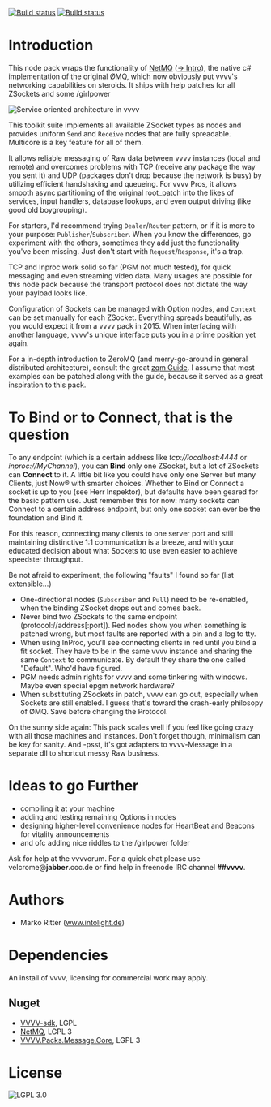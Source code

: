 [![Build status](https://ci.appveyor.com/api/projects/status/lehgakdm9h4i69cd/branch/master?pendingText=Master%20Pending&failingText=Master%20Fail&passingText=Master%20OK&svg=true)](https://ci.appveyor.com/project/velcrome/vvvv-zeromq/branch/master) [![Build status](https://ci.appveyor.com/api/projects/status/lehgakdm9h4i69cd/branch/develop?pendingText=Develop%20Pending&failingText=Develop%20Fail&passingText=Develop%20OK&svg=true)](https://ci.appveyor.com/project/velcrome/vvvv-zeromq/branch/develop)

Introduction
============

This node pack wraps the functionality of [NetMQ](https://github.com/zeromq/netmq) ([-> Intro](http://netmq.readthedocs.org/en/latest/introduction/)), the native c# implementation of the original ØMQ, which now obviously put vvvv's networking capabilities on steroids. 
It ships with help patches for all ZSockets and some /girlpower 

![Service oriented architecture in vvvv](copy/assets/figure19_patch.png)

This toolkit suite implements all available ZSocket types as nodes and provides uniform `Send` and `Receive` nodes that are fully spreadable. Multicore is a key feature for all of them.

It allows reliable messaging of Raw data between vvvv instances (local and remote) and overcomes problems with TCP (receive any package the way you sent it) and UDP (packages don't drop because the network is busy) by utilizing efficient handshaking and queueing. For vvvv Pros, it allows smooth async partitioning of the original root_patch into the likes of services, input handlers, database lookups, and even output driving (like good old boygrouping).

For starters, I'd recommend trying `Dealer`/`Router` pattern, or if it is more to your purpose: `Publisher`/`Subscriber`. When you know the differences, go experiment with the others, sometimes they add just the functionality you've been missing. Just don't start with `Request`/`Response`, it's a trap.

TCP and Inproc work solid so far (PGM not much tested), for quick messaging and even streaming video data. Many usages are possible for this node pack because the transport protocol does not dictate the way your payload looks like.

Configuration of Sockets can be managed with Option nodes, and `Context` can be set manually for each ZSocket. Everything spreads beautifully, as you would expect it from a vvvv pack in 2015. When interfacing with another language, vvvv's unique interface puts you in a prime position yet again.

For a in-depth introduction to ZeroMQ (and merry-go-around in general distributed architecture), consult the great [zqm Guide](http://zguide.zeromq.org/page:all).
I assume that most examples can be patched along with the guide, because it served as a great inspiration to this pack.

To Bind or to Connect, that is the question 
===========================================

To any endpoint (which is a certain address like _tcp://localhost:4444_ or _inproc://MyChannel_), you can **Bind** only one ZSocket, but a lot of ZSockets can **Connect** to it. A little bit like you could have only one Server but many Clients, just Now® with smarter choices.
Whether to Bind or Connect a socket is up to you (see Herr Inspektor), but defaults have been geared for the basic pattern use. Just remember this for now: many sockets can Connect to a certain address endpoint, but only one socket can ever be the foundation and Bind it. 

For this reason, connecting many clients to one server port and still maintaining distinctive 1:1 communication is a breeze, and with your educated decision about what Sockets to use even easier to achieve speedster throughput.

Be not afraid to experiment, the following "faults" I found so far (list extensible...)

 * One-directional nodes (`Subscriber` and `Pull`) need to be re-enabled, when the binding ZSocket drops out and comes back. 
 * Never bind two ZSockets to the same endpoint (protocol://address[:port]). Red nodes show you when something is patched wrong, but most faults are reported with a pin and a log to tty.
 * When using InProc, you'll see connecting clients in red until you bind a fit socket. They have to be in the same vvvv instance and sharing the same `Context` to communicate. By default they share the one called "Default". Who'd have figured.
 * PGM needs admin rights for vvvv and some tinkering with windows. Maybe even special epgm network hardware?
 * When substituting ZSockets in patch, vvvv can go out, especially when Sockets are still enabled. I guess that's toward the crash-early philosopy of ØMQ. Save before changing the Protocol.

On the sunny side again: This pack scales well if you feel like going crazy with all those machines and instances. Don't forget though, minimalism can be key for sanity. And -psst, it's got adapters to vvvv-Message in a separate dll to shortcut messy Raw business.

Ideas to go Further
===================

 * compiling it at your machine
 * adding and testing remaining Options in nodes 
 * designing higher-level convenience nodes for HeartBeat and Beacons for vitality announcements
 * and ofc adding nice riddles to the /girlpower folder

Ask for help at the vvvvorum.
For a quick chat please use velcrome@**jabber**.ccc.de or find help in freenode IRC channel **##vvvv**.

Authors
=======
 * Marko Ritter (www.intolight.de)

Dependencies
============

An install of vvvv, licensing for commercial work may apply.

Nuget
----
* [VVVV-sdk](https://github.com/vvvv/vvvv-sdk), LGPL
* [NetMQ](https://github.com/zeromq/netmq), LGPL 3
* [VVVV.Packs.Message.Core](https://github.com/velcrome/vvvv-Message/tree/master/src/MessageCore), LGPL 3

License
=======

![LGPL 3.0](https://www.gnu.org/graphics/lgplv3-147x51.png)

